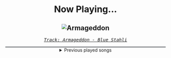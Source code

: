 <div align="center"> 
<h1>Now Playing...</h1>

![Armageddon](https://i.scdn.co/image/ab67616d00001e0220d06426954869610e4a052f)
--
_<samp><a href="https://open.spotify.com/track/5z78RJ9qZ48mgmXNbaaXzU">Track: Armageddon - Blue Stahli</a></samp>_

<div style="border: 1px #4B5054 solid"></div>
<details>
  <summary>
    Previous played songs
  </summary>
  <table>
    <thead>
      <tr>
        <th>
          Artist
        </th>
        <th>
          Song
        </th>
        <th>
          Link
        </th>
      </tr>
    </thead>
    <tbody>
      <tr><td>Blue Stahli</td><td>Armageddon</td><td><a href="https://open.spotify.com/track/5z78RJ9qZ48mgmXNbaaXzU">https://open.spotify.com/track/5z78RJ9qZ48mgmXNbaaXzU</a></td></tr><tr><td>Blue Stahli</td><td>One Last Breath</td><td><a href="https://open.spotify.com/track/2OdHfPyOEGrS9jI2dBexKL">https://open.spotify.com/track/2OdHfPyOEGrS9jI2dBexKL</a></td></tr><tr><td>Blue Stahli</td><td>Anti You</td><td><a href="https://open.spotify.com/track/2eeUUqITZqOEuNByNoCZG5">https://open.spotify.com/track/2eeUUqITZqOEuNByNoCZG5</a></td></tr><tr><td>Blue Stahli</td><td>Black Terminal (Upgrade)</td><td><a href="https://open.spotify.com/track/0WgPgM5hEWowvqvLccF1uw">https://open.spotify.com/track/0WgPgM5hEWowvqvLccF1uw</a></td></tr><tr><td>Blue Stahli</td><td>Nemesis</td><td><a href="https://open.spotify.com/track/5c1DXkdrEppSOOZhLCnK32">https://open.spotify.com/track/5c1DXkdrEppSOOZhLCnK32</a></td></tr><tr><td>Blue Stahli</td><td>Retribution</td><td><a href="https://open.spotify.com/track/68S9A1c1YwVQLZOAMPnuYD">https://open.spotify.com/track/68S9A1c1YwVQLZOAMPnuYD</a></td></tr><tr><td>Blue Stahli</td><td>Ready Aim Fire</td><td><a href="https://open.spotify.com/track/4am4K4T77bNZTlYmX3GMYa">https://open.spotify.com/track/4am4K4T77bNZTlYmX3GMYa</a></td></tr><tr><td>Blue Stahli</td><td>Look Alive!</td><td><a href="https://open.spotify.com/track/4LDfVKUvxrBkUOLVXug50S">https://open.spotify.com/track/4LDfVKUvxrBkUOLVXug50S</a></td></tr><tr><td>Blue Stahli</td><td>Legion</td><td><a href="https://open.spotify.com/track/3rgJqU3XfiNwnM8LYO8xI5">https://open.spotify.com/track/3rgJqU3XfiNwnM8LYO8xI5</a></td></tr><tr><td>Blue Stahli</td><td>Obsidian</td><td><a href="https://open.spotify.com/track/7Mkp0gED0maUGQQ4pEZUbl">https://open.spotify.com/track/7Mkp0gED0maUGQQ4pEZUbl</a></td></tr><tr><td>Blue Stahli</td><td>Headshot</td><td><a href="https://open.spotify.com/track/2v0ptVFZSQLoNI0LOXMWc9">https://open.spotify.com/track/2v0ptVFZSQLoNI0LOXMWc9</a></td></tr><tr><td>Blue Stahli</td><td>Sunset Neon</td><td><a href="https://open.spotify.com/track/5EfAUBOp1FiLnnptnw0jvO">https://open.spotify.com/track/5EfAUBOp1FiLnnptnw0jvO</a></td></tr><tr><td>Blue Stahli</td><td>Crimewave</td><td><a href="https://open.spotify.com/track/5kfpeoBEHHmIeVYATl6khw">https://open.spotify.com/track/5kfpeoBEHHmIeVYATl6khw</a></td></tr><tr><td>Blue Stahli</td><td>The Fall</td><td><a href="https://open.spotify.com/track/6roRQM5LLinr2ScyOh1ZHw">https://open.spotify.com/track/6roRQM5LLinr2ScyOh1ZHw</a></td></tr><tr><td>Blue Stahli</td><td>Command Line Kill</td><td><a href="https://open.spotify.com/track/1vMNc0Yb8AcrklsCOzKjcN">https://open.spotify.com/track/1vMNc0Yb8AcrklsCOzKjcN</a></td></tr><tr><td>Blue Stahli</td><td>Prognosis</td><td><a href="https://open.spotify.com/track/2K6idekZrz1H2okt4gJTO8">https://open.spotify.com/track/2K6idekZrz1H2okt4gJTO8</a></td></tr><tr><td>Blue Stahli</td><td>New Future Wave</td><td><a href="https://open.spotify.com/track/7vN9QWqIFkftdMKSdj14Oi">https://open.spotify.com/track/7vN9QWqIFkftdMKSdj14Oi</a></td></tr><tr><td>Blue Stahli</td><td>Metamorphosis</td><td><a href="https://open.spotify.com/track/438x2era4htmiJyBJWGuHf">https://open.spotify.com/track/438x2era4htmiJyBJWGuHf</a></td></tr><tr><td>Blue Stahli</td><td>Stackoverflow</td><td><a href="https://open.spotify.com/track/2Fs5JeboWkSeiWOlZ2i0dk">https://open.spotify.com/track/2Fs5JeboWkSeiWOlZ2i0dk</a></td></tr><tr><td>Blue Stahli</td><td>Let's Go</td><td><a href="https://open.spotify.com/track/4va3T7lEMieqicBPpQHPXI">https://open.spotify.com/track/4va3T7lEMieqicBPpQHPXI</a></td></tr>
    </tbody>
  </table>
</details>

</div>
